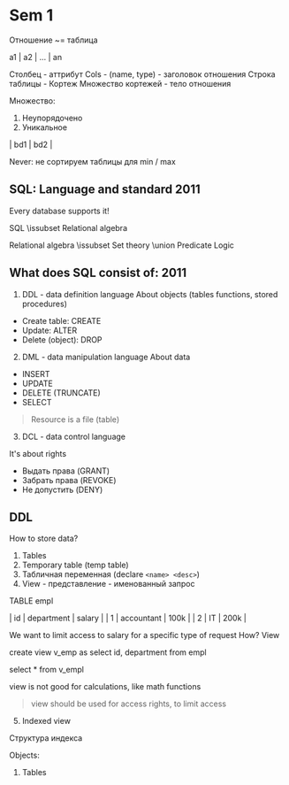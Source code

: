 # Sem 1

Отношение ~= таблица

a1 | a2 | ... | an

Столбец - аттрибут
Cols - (name, type) - заголовок отношения
Строка таблицы - Кортеж
Множество кортежей - тело отношения

Множество:

1. Неупорядочено
2. Уникальное

| bd1 | bd2 |

Never: не сортируем таблицы для min / max

## SQL: Language and standard 2011

Every database supports it!

SQL \issubset Relational algebra

Relational algebra \issubset Set theory \union Predicate Logic

## What does SQL consist of: 2011

1. DDL - data definition language
About objects (tables functions, stored procedures)

- Create table: CREATE
- Update: ALTER
- Delete (object): DROP

2. DML - data manipulation language
About data

- INSERT
- UPDATE
- DELETE (TRUNCATE)
- SELECT

> Resource is a file (table)

3. DCL - data control language

It's about rights

- Выдать права (GRANT)
- Забрать права (REVOKE)
- Не допустить (DENY)

## DDL

How to store data?

1. Tables
2. Temporary table (temp table)
3. Табличная переменная (declare `<name> <desc>`)
4. View - представление - именованный запрос

TABLE empl

| id | department | salary |
| 1  | accountant | 100k   |
| 2  | IT         | 200k   |

We want to limit access to salary for a specific type of request
How? View

create view v_emp as
    select id, department
    from empl

select * from v_empl

view is not good for calculations, like math functions

> view should be used for access rights, to limit access

5. Indexed view

Структура индекса

Objects:

1. Tables

